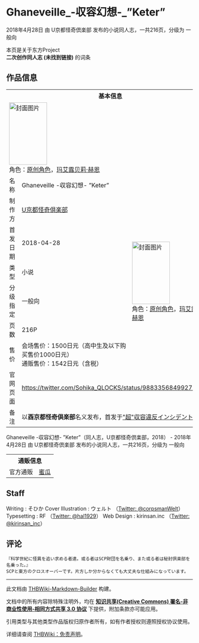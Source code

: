 # Ghaneveille_-収容幻想-_”Keter”

<!-- source html: G:\repos\THBWiki-Markdown-Builder\THBWikiMarkdown\Temp\main\3\3f\ns0%3AGhaneveille_-%E5%8F%8E%E5%AE%B9%E5%B9%BB%E6%83%B3-_%E2%80%9DKeter%E2%80%9D.html -->

2018年4月28日 由 U京都怪奇倶楽部  发布的小说同人志，一共216页，分级为 一般向

本页是关于东方Project  
 **二次创作同人志 (未找到链接)** 的词条
## 作品信息

<table><tbody><tr><th colspan="3">基本信息</th></tr><tr><td class="cover-artwork-mobile" colspan="2"><a href="./文件-Ghaneveille_-収容幻想-_”Keter”封面.jpg.md" class="image" title="封面图片"><img alt="封面图片" src="https://upload.thwiki.cc/thumb/7/71/Ghaneveille_-%E5%8F%8E%E5%AE%B9%E5%B9%BB%E6%83%B3-_%E2%80%9DKeter%E2%80%9D%E5%B0%81%E9%9D%A2.jpg/102px-Ghaneveille_-%E5%8F%8E%E5%AE%B9%E5%B9%BB%E6%83%B3-_%E2%80%9DKeter%E2%80%9D%E5%B0%81%E9%9D%A2.jpg" decoding="async" loading="lazy" width="102" height="168" srcset="https://upload.thwiki.cc/thumb/7/71/Ghaneveille_-%E5%8F%8E%E5%AE%B9%E5%B9%BB%E6%83%B3-_%E2%80%9DKeter%E2%80%9D%E5%B0%81%E9%9D%A2.jpg/154px-Ghaneveille_-%E5%8F%8E%E5%AE%B9%E5%B9%BB%E6%83%B3-_%E2%80%9DKeter%E2%80%9D%E5%B0%81%E9%9D%A2.jpg 1.5x, https://upload.thwiki.cc/thumb/7/71/Ghaneveille_-%E5%8F%8E%E5%AE%B9%E5%B9%BB%E6%83%B3-_%E2%80%9DKeter%E2%80%9D%E5%B0%81%E9%9D%A2.jpg/205px-Ghaneveille_-%E5%8F%8E%E5%AE%B9%E5%B9%BB%E6%83%B3-_%E2%80%9DKeter%E2%80%9D%E5%B0%81%E9%9D%A2.jpg 2x" data-file-width="997" data-file-height="1632"></a><div class="cover-char">角色：<a href="/index.php?title=%E5%8E%9F%E5%88%9B%E8%A7%92%E8%89%B2&amp;action=edit&amp;redlink=1" class="new" title="原创角色（页面不存在）">原创角色</a>，<a href="./玛艾露贝莉·赫恩.md" title="玛艾露贝莉·赫恩">玛艾露贝莉·赫恩</a></div></td>
</tr><tr><td class="label">名称</td><td colspan="2"> Ghaneveille -収容幻想- ”Keter” </td></tr><tr><td class="label">制作方</td><td><a href="./U京都怪奇倶楽部.md" title="U京都怪奇倶楽部">U京都怪奇倶楽部</a></td><td class="cover-artwork" rowspan="6" style="min-width:168px;"><a href="./文件-Ghaneveille_-収容幻想-_”Keter”封面.jpg.md" class="image" title="封面图片"><img alt="封面图片" src="https://upload.thwiki.cc/thumb/7/71/Ghaneveille_-%E5%8F%8E%E5%AE%B9%E5%B9%BB%E6%83%B3-_%E2%80%9DKeter%E2%80%9D%E5%B0%81%E9%9D%A2.jpg/102px-Ghaneveille_-%E5%8F%8E%E5%AE%B9%E5%B9%BB%E6%83%B3-_%E2%80%9DKeter%E2%80%9D%E5%B0%81%E9%9D%A2.jpg" decoding="async" loading="lazy" width="102" height="168" srcset="https://upload.thwiki.cc/thumb/7/71/Ghaneveille_-%E5%8F%8E%E5%AE%B9%E5%B9%BB%E6%83%B3-_%E2%80%9DKeter%E2%80%9D%E5%B0%81%E9%9D%A2.jpg/154px-Ghaneveille_-%E5%8F%8E%E5%AE%B9%E5%B9%BB%E6%83%B3-_%E2%80%9DKeter%E2%80%9D%E5%B0%81%E9%9D%A2.jpg 1.5x, https://upload.thwiki.cc/thumb/7/71/Ghaneveille_-%E5%8F%8E%E5%AE%B9%E5%B9%BB%E6%83%B3-_%E2%80%9DKeter%E2%80%9D%E5%B0%81%E9%9D%A2.jpg/205px-Ghaneveille_-%E5%8F%8E%E5%AE%B9%E5%B9%BB%E6%83%B3-_%E2%80%9DKeter%E2%80%9D%E5%B0%81%E9%9D%A2.jpg 2x" data-file-width="997" data-file-height="1632"></a><div class="cover-char">角色：<a href="/index.php?title=%E5%8E%9F%E5%88%9B%E8%A7%92%E8%89%B2&amp;action=edit&amp;redlink=1" class="new" title="原创角色（页面不存在）">原创角色</a>，<a href="./玛艾露贝莉·赫恩.md" title="玛艾露贝莉·赫恩">玛艾露贝莉·赫恩</a></div></td>
</tr><tr><td class="label">首发日期</td><td>2018-04-28</td></tr><tr><td class="label">类型</td><td>小说</td></tr><tr><td class="label">分级指定</td><td>一般向</td></tr><tr><td class="label">页数</td><td>216P</td></tr><tr><td class="label">售价</td><td>会场售价：1500日元（高中生及以下购买售价1000日元）<br>通贩售价：1542日元（含税）</td></tr>
<tr><td class="label">官网页面</td><td colspan="2"><a rel="nofollow" class="external free" href="https://twitter.com/Sohika_QLOCKS/status/988335684992712704">https://twitter.com/Sohika_QLOCKS/status/988335684992712704</a></td></tr><tr><td class="label">备注</td><td colspan="2">以<b>酉京都怪奇倶楽部</b>名义发布，首发于<a rel="nofollow" class="external text" href="https://scp-event.tokyo/">"超"収容違反インシデント2018</a></td></tr></tbody></table>

Ghaneveille -収容幻想- ”Keter”（同人志，U京都怪奇倶楽部，2018） - 2018年4月28日 由 U京都怪奇倶楽部  发布的小说同人志，一共216页，分级为 一般向

<table><tbody><tr><th colspan="3">通贩信息</th></tr><tr><td class="label">官方通贩</td><td colspan="2"><a rel="nofollow" class="external text" href="https://www.melonbooks.co.jp/detail/detail.php?product_id=370713">蜜瓜</a></td></tr></tbody></table>


## Staff
Writing
: そひか
Cover Illustration
: ウェルト （[Twitter: @corpsmanWelt](https://twitter.com/corpsmanWelt)）
Typesetting
: RF （[Twitter: @hal1929](https://twitter.com/hal1929)）
Web Design
: kirinsan.inc （[Twitter: @kirinsan_inc](https://twitter.com/kirinsan_inc)）

## 评论
```
『科学世紀に怪異を追い求める者達。或る者はSCP財団を名乗り、また或る者は秘封倶楽部を名乗った。』
SCPと東方のクロスオーバーです。片方しか分からなくても大丈夫な仕組みになっています。 
```

  
  

  





---

此文档由 [THBWiki-Markdown-Builder](https://github.com/Delsin-Yu/THBWiki-Markdown-Builder) 构建。

文档中的所有内容除特殊注明外，均在 [**知识共享(Creative Commons) 署名-非商业性使用-相同方式共享 3.0 协议**](https://creativecommons.org/licenses/by-sa/3.0/deed.zh-hans) 下提供，附加条款亦可能应用。

引用类型与其他类型作品版权归原作者所有，如有作者授权则遵照授权协议使用。

详细请查阅 [THBWiki：免责声明](https://thbwiki.cc/THBWiki:%E5%85%8D%E8%B4%A3%E5%A3%B0%E6%98%8E)。

